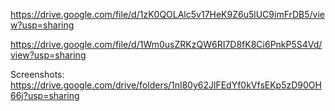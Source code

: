 https://drive.google.com/file/d/1zK0QOLAlc5v17HeK9Z6u5lUC9imFrDB5/view?usp=sharing

https://drive.google.com/file/d/1Wm0usZRKzQW6RI7D8fK8Ci6PnkP5S4Vd/view?usp=sharing

Screenshots: https://drive.google.com/drive/folders/1nl80y62JlFEdYf0kVfsEKp5zD90OH66j?usp=sharing
